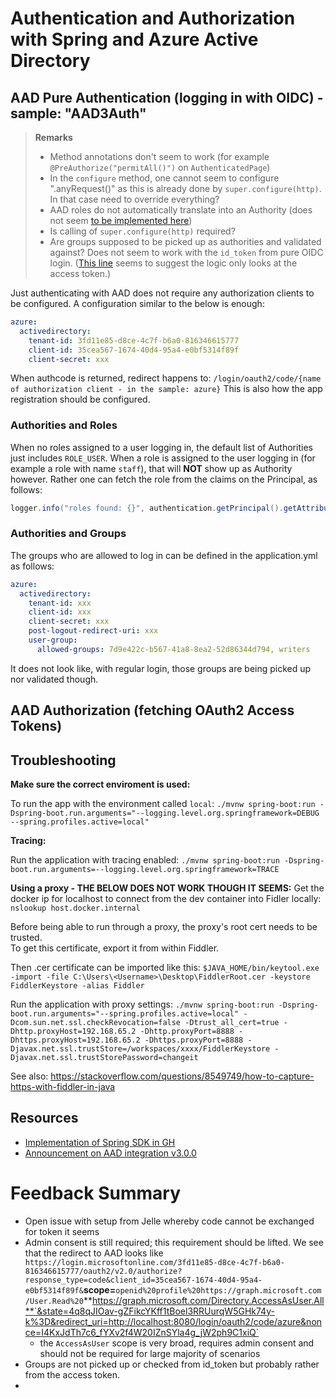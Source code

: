 # Authentication and Authorization with Spring and Azure Active Directory

## AAD Pure Authentication (logging in with OIDC) - sample: "AAD3Auth"

> **Remarks**
>
> - Method annotations don't seem to work (for example `@PreAuthorize("permitAll()")` on `AuthenticatedPage`)
> - In the `configure` method, one cannot seem to configure ".anyRequest()" as this is already done by `super.configure(http)`.  In that case need to override everything?
> - AAD roles do not automatically translate into an Authority (does not seem [to be implemented here](https://github.com/Azure/azure-sdk-for-java/blob/c92f8071a051b9b6212529ac86955c5e972b9f16/sdk/spring/azure-spring-boot/src/main/java/com/azure/spring/aad/webapp/AADOAuth2UserService.java#L54))
> - Is calling of `super.configure(http)` required?
> - Are groups supposed to be picked up as authorities and validated against?  Does not seem to work with the `id_token` from  pure OIDC login.  ([This line](https://github.com/Azure/azure-sdk-for-java/blob/c92f8071a051b9b6212529ac86955c5e972b9f16/sdk/spring/azure-spring-boot/src/main/java/com/azure/spring/aad/webapp/AADOAuth2UserService.java#L67) seems to suggest the logic only looks at the access token.)

Just authenticating with AAD does not require any authorization clients to be configured.  A configuration similar to the below is enough:

~~~yml
azure:
  activedirectory:
    tenant-id: 3fd11e85-d8ce-4c7f-b6a0-816346615777
    client-id: 35cea567-1674-40d4-95a4-e0bf5314f89f
    client-secret: xxx
~~~

When authcode is returned, redirect happens to: `/login/oauth2/code/{name of authorization client - in the sample: azure}`
This is also how the app registration should be configured.

### Authorities and Roles

When no roles assigned to a user logging in, the default list of Authorities just includes `ROLE_USER`.
When a role is assigned to the user logging in (for example a role with name `staff`), that will **NOT** show up as Authority however.  Rather one can fetch the role from the claims on the Principal, as follows:

~~~java
logger.info("roles found: {}", authentication.getPrincipal().getAttribute("roles").toString());
~~~

### Authorities and Groups

The groups who are allowed to log in can be defined in the application.yml as follows:

~~~yml
azure:
  activedirectory:
    tenant-id: xxx
    client-id: xxx
    client-secret: xxx
    post-logout-redirect-uri: xxx
    user-group:
      allowed-groups: 7d9e422c-b567-41a8-8ea2-52d86344d794, writers
~~~

It does not look like, with regular login, those groups are being picked up nor validated though.

## AAD Authorization (fetching OAuth2 Access Tokens)

## Troubleshooting

**Make sure the correct enviroment is used:**

To run the app with the environment called `local`:
`./mvnw spring-boot:run -Dspring-boot.run.arguments="--logging.level.org.springframework=DEBUG --spring.profiles.active=local"`

**Tracing:**

Run the application with tracing enabled: `./mvnw spring-boot:run -Dspring-boot.run.arguments=--logging.level.org.springframework=TRACE`

**Using a proxy - THE BELOW DOES NOT WORK THOUGH IT SEEMS:**
Get the docker ip for localhost to connect from the dev container into Fidler locally:
`nslookup host.docker.internal`

Before being able to run through a proxy, the proxy's root cert needs to be trusted.  
To get this certificate, export it from within Fiddler.

Then .cer certificate can be imported like this:
`$JAVA_HOME/bin/keytool.exe -import -file C:\Users\<Username>\Desktop\FiddlerRoot.cer -keystore FiddlerKeystore -alias Fiddler`

Run the application with proxy settings: `./mvnw spring-boot:run -Dspring-boot.run.arguments="--spring.profiles.active=local" -Dcom.sun.net.ssl.checkRevocation=false -Dtrust_all_cert=true -Dhttp.proxyHost=192.168.65.2 -Dhttp.proxyPort=8888 -Dhttps.proxyHost=192.168.65.2 -Dhttps.proxyPort=8888 -Djavax.net.ssl.trustStore=/workspaces/xxxx/FiddlerKeystore -Djavax.net.ssl.trustStorePassword=changeit`

See also: https://stackoverflow.com/questions/8549749/how-to-capture-https-with-fiddler-in-java

## Resources

- [Implementation of Spring SDK in GH](https://github.com/Azure/azure-sdk-for-java/tree/master/sdk/spring/azure-spring-boot/src/main/java/com/azure/spring/aad/webapp)
- [Announcement on AAD integration v3.0.0](https://spring.io/blog/2021/01/13/the-latest-on-azure-active-directory-integration)

# Feedback Summary
- Open issue with setup from Jelle whereby code cannot be exchanged for token it seems
- Admin consent is still required; this requirement should be lifted.  We see that the redirect to AAD looks like `https://login.microsoftonline.com/3fd11e85-d8ce-4c7f-b6a0-816346615777/oauth2/v2.0/authorize?response_type=code&client_id=35cea567-1674-40d4-95a4-e0bf5314f89f&`**scope=**`openid%20profile%20https://graph.microsoft.com/User.Read%20`**https://graph.microsoft.com/Directory.AccessAsUser.All**`&state=4q8qJIOav-gZFikcYKff1tBoel3RRUurqW5GHk74y-k%3D&redirect_uri=http://localhost:8080/login/oauth2/code/azure&nonce=I4KxJdTh7c6_fYXv2f4W20IZnSYla4g_jW2ph9C1xiQ`
  - the `AccessAsUser` scope is very broad, requires admin consent and should not be required for large majority of scenarios
- Groups are not picked up or checked from id_token but probably rather from the access token.
- 